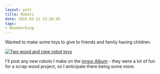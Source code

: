 ```yaml
---
layout: post 
title: Robots
date: 2015-03-12 22:26:45
tags:
- Woodworking
---
```

Wanted to make some toys to give to friends and family having children.

<a href="http://imgur.com/PE6hFta"><img alt="Two wood and rope robot toys" src="https://i.imgur.com/PE6hFta.jpg"></a>


I'll post any new robots I make on the [imgur Album](http://imgur.com/a/zc7VB) - they were a lot of fun for a scrap wood project, so I anticipate there being some more.
